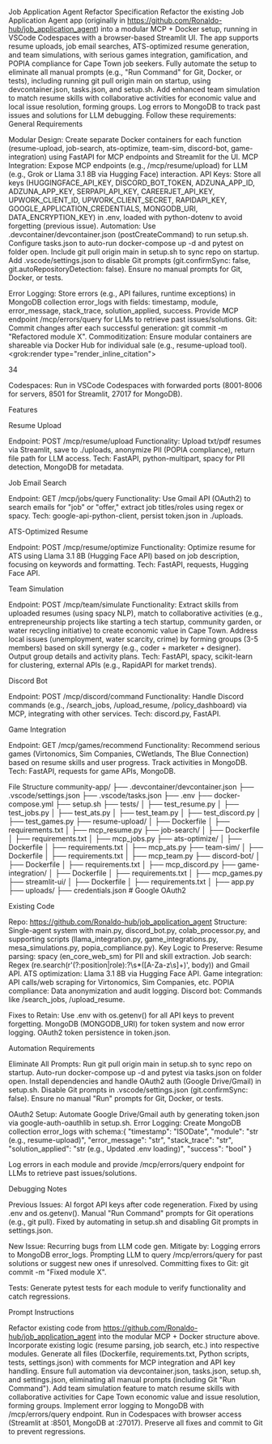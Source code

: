 Job Application Agent Refactor Specification
Refactor the existing Job Application Agent app (originally in https://github.com/Ronaldo-hub/job_application_agent) into a modular MCP + Docker setup, running in VSCode Codespaces with a browser-based Streamlit UI. The app supports resume uploads, job email searches, ATS-optimized resume generation, and team simulations, with serious games integration, gamification, and POPIA compliance for Cape Town job seekers. Fully automate the setup to eliminate all manual prompts (e.g., "Run Command" for Git, Docker, or tests), including running git pull origin main on startup, using devcontainer.json, tasks.json, and setup.sh. Add enhanced team simulation to match resume skills with collaborative activities for economic value and local issue resolution, forming groups. Log errors to MongoDB to track past issues and solutions for LLM debugging. Follow these requirements:
General Requirements

Modular Design: Create separate Docker containers for each function (resume-upload, job-search, ats-optimize, team-sim, discord-bot, game-integration) using FastAPI for MCP endpoints and Streamlit for the UI.
MCP Integration: Expose MCP endpoints (e.g., /mcp/resume/upload) for LLM (e.g., Grok or Llama 3.1 8B via Hugging Face) interaction.
API Keys: Store all keys (HUGGINGFACE_API_KEY, DISCORD_BOT_TOKEN, ADZUNA_APP_ID, ADZUNA_APP_KEY, SERPAPI_API_KEY, CAREERJET_API_KEY, UPWORK_CLIENT_ID, UPWORK_CLIENT_SECRET, RAPIDAPI_KEY, GOOGLE_APPLICATION_CREDENTIALS, MONGODB_URI, DATA_ENCRYPTION_KEY) in .env, loaded with python-dotenv to avoid forgetting (previous issue).
Automation:
Use .devcontainer/devcontainer.json (postCreateCommand) to run setup.sh.
Configure tasks.json to auto-run docker-compose up -d and pytest on folder open.
Include git pull origin main in setup.sh to sync repo on startup.
Add .vscode/settings.json to disable Git prompts (git.confirmSync: false, git.autoRepositoryDetection: false).
Ensure no manual prompts for Git, Docker, or tests.


Error Logging: Store errors (e.g., API failures, runtime exceptions) in MongoDB collection error_logs with fields: timestamp, module, error_message, stack_trace, solution_applied, success. Provide MCP endpoint /mcp/errors/query for LLMs to retrieve past issues/solutions.
Git: Commit changes after each successful generation: git commit -m "Refactored module X".
Commoditization: Ensure modular containers are shareable via Docker Hub for individual sale (e.g., resume-upload tool).<grok:render type="render_inline_citation">

34

Codespaces: Run in VSCode Codespaces with forwarded ports (8001-8006 for servers, 8501 for Streamlit, 27017 for MongoDB).

Features

Resume Upload

Endpoint: POST /mcp/resume/upload
Functionality: Upload txt/pdf resumes via Streamlit, save to ./uploads, anonymize PII (POPIA compliance), return file path for LLM access.
Tech: FastAPI, python-multipart, spacy for PII detection, MongoDB for metadata.


Job Email Search

Endpoint: GET /mcp/jobs/query
Functionality: Use Gmail API (OAuth2) to search emails for "job" or "offer," extract job titles/roles using regex or spacy.
Tech: google-api-python-client, persist token.json in ./uploads.


ATS-Optimized Resume

Endpoint: POST /mcp/resume/optimize
Functionality: Optimize resume for ATS using Llama 3.1 8B (Hugging Face API) based on job description, focusing on keywords and formatting.
Tech: FastAPI, requests, Hugging Face API.


Team Simulation

Endpoint: POST /mcp/team/simulate
Functionality: Extract skills from uploaded resumes (using spacy NLP), match to collaborative activities (e.g., entrepreneurship projects like starting a tech startup, community garden, or water recycling initiative) to create economic value in Cape Town. Address local issues (unemployment, water scarcity, crime) by forming groups (3-5 members) based on skill synergy (e.g., coder + marketer + designer). Output group details and activity plans.
Tech: FastAPI, spacy, scikit-learn for clustering, external APIs (e.g., RapidAPI for market trends).


Discord Bot

Endpoint: POST /mcp/discord/command
Functionality: Handle Discord commands (e.g., /search_jobs, /upload_resume, /policy_dashboard) via MCP, integrating with other services.
Tech: discord.py, FastAPI.


Game Integration

Endpoint: GET /mcp/games/recommend
Functionality: Recommend serious games (Virtonomics, Sim Companies, CWetlands, The Blue Connection) based on resume skills and user progress. Track activities in MongoDB.
Tech: FastAPI, requests for game APIs, MongoDB.



File Structure
community-app/
├── .devcontainer/devcontainer.json
├── .vscode/settings.json
├── .vscode/tasks.json
├── .env
├── docker-compose.yml
├── setup.sh
├── tests/
│   ├── test_resume.py
│   ├── test_jobs.py
│   ├── test_ats.py
│   ├── test_team.py
│   ├── test_discord.py
│   ├── test_games.py
├── resume-upload/
│   ├── Dockerfile
│   ├── requirements.txt
│   ├── mcp_resume.py
├── job-search/
│   ├── Dockerfile
│   ├── requirements.txt
│   ├── mcp_jobs.py
├── ats-optimize/
│   ├── Dockerfile
│   ├── requirements.txt
│   ├── mcp_ats.py
├── team-sim/
│   ├── Dockerfile
│   ├── requirements.txt
│   ├── mcp_team.py
├── discord-bot/
│   ├── Dockerfile
│   ├── requirements.txt
│   ├── mcp_discord.py
├── game-integration/
│   ├── Dockerfile
│   ├── requirements.txt
│   ├── mcp_games.py
├── streamlit-ui/
│   ├── Dockerfile
│   ├── requirements.txt
│   ├── app.py
├── uploads/
├── credentials.json  # Google OAuth2

Existing Code

Repo: https://github.com/Ronaldo-hub/job_application_agent
Structure: Single-agent system with main.py, discord_bot.py, colab_processor.py, and supporting scripts (llama_integration.py, game_integrations.py, mesa_simulations.py, popia_compliance.py).
Key Logic to Preserve:
Resume parsing: spacy (en_core_web_sm) for PII and skill extraction.
Job search: Regex (re.search(r'(?:position|role):?\s*([A-Za-z\s]+)', body)) and Gmail API.
ATS optimization: Llama 3.1 8B via Hugging Face API.
Game integration: API calls/web scraping for Virtonomics, Sim Companies, etc.
POPIA compliance: Data anonymization and audit logging.
Discord bot: Commands like /search_jobs, /upload_resume.


Fixes to Retain:
Use .env with os.getenv() for all API keys to prevent forgetting.
MongoDB (MONGODB_URI) for token system and now error logging.
OAuth2 token persistence in token.json.



Automation Requirements

Eliminate All Prompts:
Run git pull origin main in setup.sh to sync repo on startup.
Auto-run docker-compose up -d and pytest via tasks.json on folder open.
Install dependencies and handle OAuth2 auth (Google Drive/Gmail) in setup.sh.
Disable Git prompts in .vscode/settings.json (git.confirmSync: false).
Ensure no manual "Run" prompts for Git, Docker, or tests.


OAuth2 Setup: Automate Google Drive/Gmail auth by generating token.json via google-auth-oauthlib in setup.sh.
Error Logging: Create MongoDB collection error_logs with schema:{
  "timestamp": "ISODate",
  "module": "str (e.g., resume-upload)",
  "error_message": "str",
  "stack_trace": "str",
  "solution_applied": "str (e.g., Updated .env loading)",
  "success": "bool"
}

Log errors in each module and provide /mcp/errors/query endpoint for LLMs to retrieve past issues/solutions.

Debugging Notes

Previous Issues:
AI forgot API keys after code regeneration. Fixed by using .env and os.getenv().
Manual "Run Command" prompts for Git operations (e.g., git pull). Fixed by automating in setup.sh and disabling Git prompts in settings.json.


New Issue: Recurring bugs from LLM code gen. Mitigate by:
Logging errors to MongoDB error_logs.
Prompting LLM to query /mcp/errors/query for past solutions or suggest new ones if unresolved.
Committing fixes to Git: git commit -m "Fixed module X".


Tests: Generate pytest tests for each module to verify functionality and catch regressions.

Prompt Instructions

Refactor existing code from https://github.com/Ronaldo-hub/job_application_agent into the modular MCP + Docker structure above.
Incorporate existing logic (resume parsing, job search, etc.) into respective modules.
Generate all files (Dockerfile, requirements.txt, Python scripts, tests, settings.json) with comments for MCP integration and API key handling.
Ensure full automation via devcontainer.json, tasks.json, setup.sh, and settings.json, eliminating all manual prompts (including Git "Run Command").
Add team simulation feature to match resume skills with collaborative activities for Cape Town economic value and issue resolution, forming groups.
Implement error logging to MongoDB with /mcp/errors/query endpoint.
Run in Codespaces with browser access (Streamlit at :8501, MongoDB at :27017).
Preserve all fixes and commit to Git to prevent regressions.

